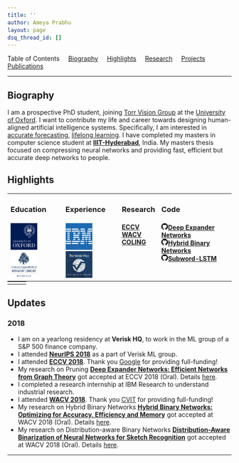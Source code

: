 ```yaml
---
title: ''
author: Ameya Prabhu
layout: page
dsq_thread_id: []
---
```

Table of Contents     [Biography](#biography)     [Highlights](#highlights)     [Research](#research)    
 [Projects](#projects)     [Publications](#publications)

---

## <a name="biography" id="biography"></a>Biography

I am a prospective PhD student, joining [Torr Vision Group](http://www.robots.ox.ac.uk/~tvg/) at the [University of Oxford](http://www.ox.ac.uk/). 
I want to contribute my life and career towards designing human-aligned artificial intelligence systems. 
Specifically, I am interested in [accurate forecasting](https://80000hours.org/podcast/episodes/prof-tetlock-predicting-the-future/), 
[lifelong learning](). I have completed my masters in computer science student at [**IIIT-Hyderabad**](http://www.iiit.ac.in), India. 
My masters thesis focused on compressing neural networks and providing fast, efficient but accurate deep networks to people.

## <a name="biography" id="biography"></a>Highlights

<table style="border-collapse: collapse; border: none; margin: 0px auto;" width="100%" align='left'> <tr style="border: none;"> <td style="border: none; "><h3>Education</h3></td><td style="border: none; "><h3>Experience</h3></td><td style="border: none; "><h3>Research</h3></td> <td style="border: none; "><h3>Code</h3></td> </tr> <tr> <td style="border: none; "> <img src="https://raw.githubusercontent.com/drimpossible/drimpossible.github.io/master/images/Oxford.png" height="60px" width="60px" /> <img src="https://raw.githubusercontent.com/drimpossible/drimpossible.github.io/master/images/IIITH.png" height="60px" width="60px" /> </td> <td style="border: none; "> <img src="https://raw.githubusercontent.com/drimpossible/drimpossible.github.io/master/images/IBM.png" height="60px" width="60px" /> <img src="https://raw.githubusercontent.com/drimpossible/drimpossible.github.io/master/images/Verisk.jpg" height="60px" width="60px" /></td> <td style="vertical-align: top;"><strong> <a href="http://openaccess.thecvf.com/content_ECCV_2018/papers/Ameya_Prabhu_Deep_Expander_Networks_ECCV_2018_paper.pdf"> ECCV</a><br/> <a href="https://arxiv.org/abs/1804.03867">WACV</a><br/> <a href="https://aclanthology.info/papers/C16-1234/c16-1234">COLING</a><br/><br/> </strong></td> <td style="vertical-align: top;"><strong> 
<a href="https://github.com/drimpossible/Deep-Expander-Networks"><img src="https://raw.githubusercontent.com/drimpossible/drimpossible.github.io/master/images/github.png" height="15px" width="15px">Deep Expander Networks</a><br/> 
<a href="https://github.com/erilyth/HybridBinaryNetworks-WACV18"><img src="https://raw.githubusercontent.com/drimpossible/drimpossible.github.io/master/images/github.png" height="15px" width="15px">Hybrid Binary Networks</a><br/>
<a href="https://github.com/drimpossible/Sub-word-LSTM"><img src="https://raw.githubusercontent.com/drimpossible/drimpossible.github.io/master/images/github.png" height="15px" width="15px">Subword-LSTM</a><br/>
</strong></td>
</tr>
</table>
<table width="100%">
<tr><td> </td><td> </td><td> </td></tr>
</table>

## <a name="updates" id="biography"></a>Updates

### 2018

* I am on a yearlong residency at **Verisk HQ**, to work in the ML group of a S&P 500 finance company.
* I attended [**NeurIPS 2018**](https://nips.cc/Conferences/2018) as a part of Verisk ML group.
* I attended [**ECCV 2018**](https://eccv2018.org/). Thank you [Google](https://ai.google/research/) for providing full-funding!
* My research on Pruning [**Deep Expander Networks: Efficient Networks from Graph Theory**](http://openaccess.thecvf.com/content_ECCV_2018/papers/Ameya_Prabhu_Deep_Expander_Networks_ECCV_2018_paper.pdf) got accepted at ECCV 2018 (Oral). Details [here]().
* I completed a research internship at IBM Research to understand industrial research.
* I attended [**WACV 2018**](http://wacv18.wacv.net/). Thank you [CVIT](http://cvit.iiit.ac.in/) for providing full-funding!
* My research on Hybrid Binary Networks [**Hybrid Binary Networks: Optimizing for Accuracy, Efficiency and Memory**](https://arxiv.org/abs/1804.03867) got accepted at WACV 2018 (Oral). Details [here]().
* My research on Distribution-aware Binary Networks [**Distribution-Aware Binarization of Neural Networks for Sketch Recognition**](https://arxiv.org/abs/1804.02941) got accepted at WACV 2018 (Oral). Details [here]().

---
